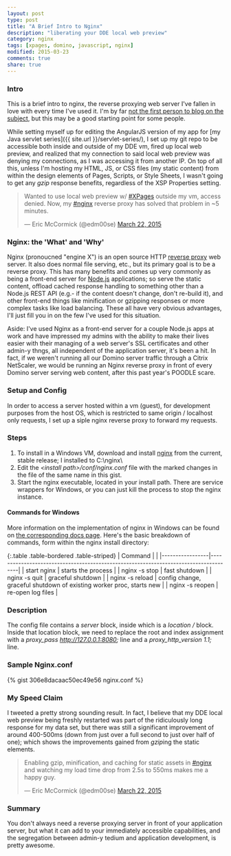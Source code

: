 ```yaml
---
layout: post
type: post
title: "A Brief Intro to Nginx"
description: "liberating your DDE local web preview"
category: nginx
tags: [xpages, domino, javascript, nginx]
modified: 2015-03-23
comments: true
share: true
---
```


### Intro
This is a brief intro to nginx, the reverse proxying web server I've fallen in love with every time I've used it. I'm by far [not the first person to blog on the subject](https://frostillic.us/blog/search?q=nginx), but this may be a good starting point for some people.

While setting myself up for editing the AngularJS version of my app for [my Java servlet series]({{ site.url }}/servlet-series/), I set up my git repo to be accessible both inside and outside of my DDE vm, fired up local web preview, and realized that my connection to said local web preview was denying my connections, as I was accessing it from another IP. On top of all this, unless I'm hosting my HTML, JS, or CSS files (my static content) from within the design elements of Pages, Scripts, or Style Sheets, I wasn't going to get any _gzip_ response benefits, regardless of the XSP Properties setting.

<blockquote class="twitter-tweet" lang="en"><p>Wanted to use local web preview w/ <a href="https://twitter.com/hashtag/XPages?src=hash">#XPages</a> outside my vm, access denied. Now, my <a href="https://twitter.com/hashtag/nginx?src=hash">#nginx</a> reverse proxy has solved that problem in ~5 minutes.</p>&mdash; Eric McCormick (@edm00se) <a href="https://twitter.com/edm00se/status/579458988883988480">March 22, 2015</a></blockquote>
<script async src="//platform.twitter.com/widgets.js" charset="utf-8"></script>

### Nginx: the 'What' and 'Why'
Nginx (pronoucned "engine X") is an open source HTTP [reverse proxy](//en.wikipedia.org/wiki/Reverse_proxy) web server. It also does normal file serving, etc., but its primary goal is to be a reverse proxy. This has many benefits and comes up very commonly as being a front-end server for [Node.js](//nodejs.org/) applications; so serve the static content, offload cached response handling to something other than a Node.js REST API (e.g.- if the content doesn't change, don't re-build it), and other front-end things like minification or gzipping responses or more complex tasks like load balancing. These all have very obvious advantages, I'll just fill you in on the few I've used for this situation.

Aside: I've used Nginx as a front-end server for a couple Node.js apps at work and have impressed my admins with the ability to make their lives easier with their managing of a web server's SSL certificates and other admin-y thngs, all independent of the application server, it's been a hit. In fact, if we weren't running all our Domino server traffic through a Citrix NetScaler, we would be running an Nginx reverse proxy in front of every Domino server serving web content, after this past year's POODLE scare.

### Setup and Config
In order to access a server hosted within a vm (guest), for development purposes from the host OS, which is restricted to same origin / localhost only requests, I set up a siple nginx reverse proxy to forward my requests.

### Steps

1. To install in a Windows VM, download and install [nginx](http://nginx.org/) from the current, stable release; I installed to C:\nginx\
2. Edit the _&lt;install path&gt;/conf/nginx.conf_ file with the marked changes in the file of the same name in this gist.
3. Start the nginx executable, located in your install path. There are service wrappers for Windows, or you can just kill the process to stop the nginx instance.

#### Commands for Windows
More information on the implementation of nginx in Windows can be found on [the corresponding docs page](//nginx.org/en/docs/windows.html). Here's the basic breakdown of commands, form within the nginx install directory:

{:.table .table-bordered .table-striped}
| Command         |                                                                                      |
|-----------------|--------------------------------------------------------------------------------------|
| start nginx     | starts the process                                                                   |
| nginx -s stop   | fast shutdown                                                                        |
| nginx -s quit   | graceful shutdown                                                                    |
| nginx -s reload | config change, graceful shutdown of existing worker proc, starts new                 |
| nginx -s reopen | re-open log files                                                                    |

### Description
The config file contains a _server_ block, inside which is a _location /_ block. Inside that location block, we need to replace the root and index assignment with a *proxy_pass  http://127.0.0.1:8080;* line and a *proxy_http_version  1.1;* line.

### Sample Nginx.conf
{% gist 306e8dacaac50ec49e56 nginx.conf %}<br />

### My Speed Claim
I tweeted a pretty strong sounding result. In fact, I believe that my DDE local web preview being freshly restarted was part of the ridiculously long response for my data set, but there was still a significant improvement of around 400-500ms (down from just over a full second to just over half of one); which shows the improvements gained from *gzip*ing the static elements.

<blockquote class="twitter-tweet" lang="en"><p>Enabling gzip, minification, and caching for static assets in <a href="https://twitter.com/hashtag/nginx?src=hash">#nginx</a> and watching my load time drop from 2.5s to 550ms makes me a happy guy.</p>&mdash; Eric McCormick (@edm00se) <a href="https://twitter.com/edm00se/status/579719285012094976">March 22, 2015</a></blockquote>
<script async src="//platform.twitter.com/widgets.js" charset="utf-8"></script>

### Summary
You don't always need a reverse proxying server in front of your application server, but what it can add to your immediately accessible capabilities, and the segregation between admin-y tedium and application development, is pretty awesome.
